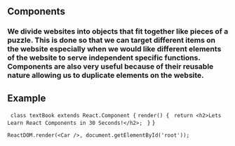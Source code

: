 ## Components

### We divide websites into objects that fit together like pieces of a puzzle. This is done so that we can target different items on the website especially when we would like different elements of the website to serve independent specific functions. Components are also very useful because of their reusable nature allowing us to duplicate elements on the website.

## Example

` class textBook extends React.Component {`
`render() {`
` return <h2>Lets Learn React Components in 30 Seconds!</h2>;`
` }`
`} `

`ReactDOM.render(<Car />, document.getElementById('root'));`

